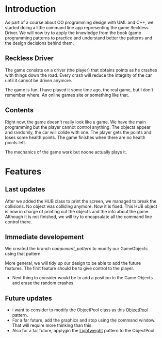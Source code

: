 # Introduction

As part of a course about OO programming design with UML and C++, we started doing a little command line app representing the game Reckless Driver. We will now try to apply the knowledge from the book (game programming patterns to practice and understand better the patterns and the design decisions behind them.

## Reckless Driver
The game consists on a driver (the player) that obtains points as he crashes with things down the road. Every crash will reduce the integrity of the car until it cannot be driven anymore. 

The game is fun, I have played it some time ago, the real game, but I don't remember where. An online games site or something like that.

## Contents
Right now, the game doesn't really look like a game. We have the main programming but the player cannot control anything. The objects appear and randomly, the car will colide with one. The player gets the points and loses some health points. The game finishes when there are no health points left. 

The mechanics of the game work but noone actually plays it.

# Features
## Last updates
After we added the HUB class to print the screen, we managed to break the collisions. No object was colliding anymore. Now it is fixed.
This HUB object is now in charge of printing out the objects and the info about the game. 
Although it is not finished, we will try to encapsulate all the command line control there.

## Immediate developement
We created the branch *component_pattern* to modify our GameObjects using that pattern.

More general, we will tidy up our design to be able to add the future features. The first feature should be to give control to the player.
  - Next thing to consider would be to add a position to the Game Objects and erase the random crashes.

## Future updates  
  - I want to consider to modify the ObjectPool class as this [ObjectPool](http://www.gameprogrammingpatterns.com/object-pool.html) pattern. 
  - For a far future, add the graphics and stop using the command window. That will require more thinking than this.
  - Also for a far future, applygin the [Lightweight](http://www.gameprogrammingpatterns.com/flyweight.html) pattern to the ObjectPool. 
